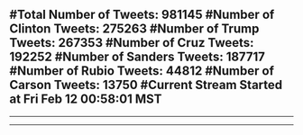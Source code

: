 #Total Number of Tweets: 981145 
#Number of Clinton Tweets: 275263
#Number of Trump Tweets: 267353
#Number of Cruz Tweets: 192252
#Number of Sanders Tweets: 187717
#Number of Rubio Tweets: 44812
#Number of Carson Tweets: 13750
#Current Stream Started at Fri Feb 12 00:58:01 MST
---
---
---
